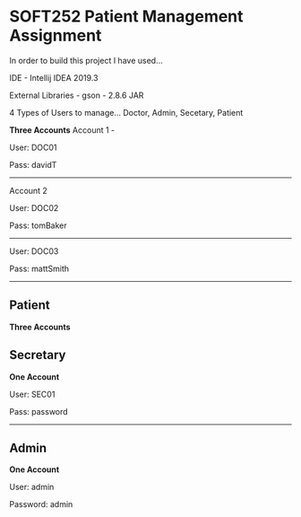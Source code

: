 # SOFT252 Patient Management Assignment
In order to build this project I have used...

IDE - Intellij IDEA 2019.3

External Libraries - gson - 2.8.6 JAR



4 Types of Users to manage...
Doctor,
Admin,
Secetary,
Patient


**Three Accounts**
Account 1 -

User: DOC01

Pass: davidT

---
 
Account 2

User: DOC02

Pass: tomBaker

---

User: DOC03

Pass: mattSmith

---

Patient
-
**Three Accounts**


Secretary
-
**One Account**

User: SEC01

Pass: password

---


Admin
- 
**One Account**

User: admin

Password: admin